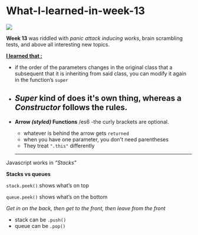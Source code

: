 # What-I-learned-in-week-13




![](https://thumbs.dreamstime.com/z/i-hate-my-computer-14456531.jpg=250x)

**Week 13** was riddled with _panic attack inducing works_, brain scrambling tests, and above all interesting new topics.
 
 __<u>I learned that :</u>__
- if the order of the parameters changes in the original class that a subsequent that it is inheriting from said class, you can modify it again in the function’s `super`

- *Super* kind of does it's own thing, whereas a *Constructor* follows the rules.
  ---
- **Arrow _(styled)_ Functions** /es6
   -the curly brackets are optional.
   - whatever is behind the arrow gets `returned`
   - when you have one parameter, you don't need parentheses 
   - They treat `".this"` differently
  ---
Javascript works in _“Stacks"_


**Stacks vs queues**


`stack.peek()` shows what’s on top

`queue.peek()` shows what’s on the bottom 

*Get in on the back, then get to the front, then leave from the front*


- stack can be `.push()`
- queue  can be `.pop()`